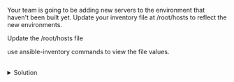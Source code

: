 Your team is going to be adding new servers to the environment that haven't been built yet. Update your inventory file at /root/hosts to reflect the new environments.

Update the /root/hosts file

use ansible-inventory commands to view the file values.


<br>
<details>
<summary>Solution</summary>

Update the /root/hosts file to have a test and prod environment.

vi /root/hosts and then esc : wq to save.

```plain
[servers]
controlplane
node01

[test_env]
controltest type=client
node01test  type=server

[prod_env]
controlprod type=client
node01prod  type=server

[non-prod:children]
servers
test_env
```

Now that you've updated the inventory for the new systems, view the inventory with ansible-inventory to see the host groups.

```plain
ansible-inventory -i /root/hosts --list
```{{exec}}

To see that in graph output use this command.

```plain
ansible-inventory -i /root/hosts --graph
```{{exec}}

To see that in yaml output.

```plain
ansible-inventory -i /root/hosts --list -y
```{{exec}}

Which of those output were most useful to you? Which of them do you think you'd like to see or use for your evironments?


</details>
